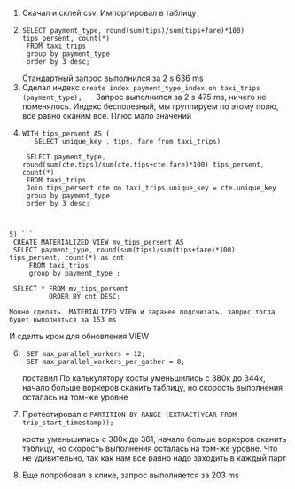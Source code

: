 1) Скачал и склей csv. Импортировал в таблицу
2) ```
   SELECT payment_type, round(sum(tips)/sum(tips+fare)*100) tips_persent, count(*)
    FROM taxi_trips
    group by payment_type
    order by 3 desc;
   ```
   Стандартный запрос выполнился за 2 s 636 ms
3) Сделал индекс 
```create index payment_type_index on taxi_trips (payment_type);   ```
   Запрос выполнился за 2 s 475 ms, ничего не поменялось. Индекс бесполезный, мы группируем по этому полю, все равно сканим все.
   Плюс мало значений
4)   ```  
     WITH tips_persent AS (
        SELECT unique_key , tips, fare from taxi_trips)
   
      SELECT payment_type, round(sum(cte.tips)/sum(cte.tips+cte.fare)*100) tips_persent, count(*)
      FROM taxi_trips
      Join tips_persent cte on taxi_trips.unique_key = cte.unique_key
      group by payment_type
      order by 3 desc;
   ``` Попробовал так, c cte. Стало 5 s 416 ms, Изначально думал что будет хуже, попробовал для интереса
    

5) ``` 
    CREATE MATERIALIZED VIEW mv_tips_persent AS
    SELECT payment_type, round(sum(tips)/sum(tips+fare)*100) tips_persent, count(*) as cnt
        FROM taxi_trips
        group by payment_type ;
    
    SELECT * FROM mv_tips_persent
             ORDER BY cnt DESC; 
``` 
    Можно сделать  MATERIALIZED VIEW и заранее подсчитать, запрос тогда будет выполняться за 153 ms 
 И сделть крон для обновления  VIEW

6) ```
    SET max_parallel_workers = 12;
    SET max_parallel_workers_per_gather = 8;
    ```
    поставил По калькулятору  косты уменьшились с 380к до 344к, начало больше воркеров сканить таблицу,  но скорость выполнения осталась на том-же уровне

7) Протестировал с     ```PARTITION BY RANGE (EXTRACT(YEAR FROM trip_start_timestamp));```

    косты уменьшились с 380к до 361, начало больше воркеров сканить таблицу, но скорость выполнения осталась на том-же уровне. 
    Что не удивительно, так как нам все равно надо заходить в каждый парт 
8) Еще попробовал в клике, запрос выполняется за 203 ms